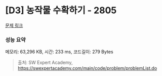 # [D3] 농작물 수확하기 - 2805 

[문제 링크](https://swexpertacademy.com/main/code/problem/problemDetail.do?contestProbId=AV7GLXqKAWYDFAXB) 

### 성능 요약

메모리: 63,296 KB, 시간: 233 ms, 코드길이: 279 Bytes



> 출처: SW Expert Academy, https://swexpertacademy.com/main/code/problem/problemList.do